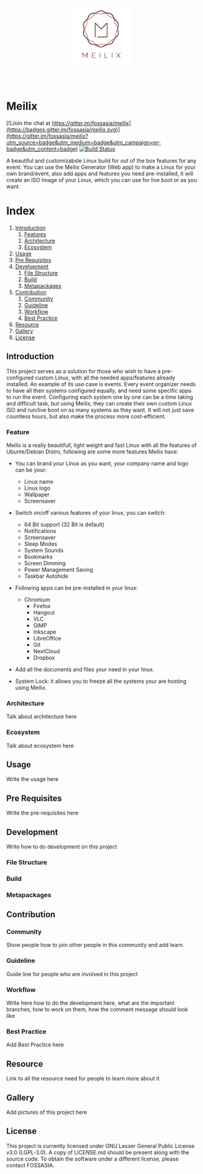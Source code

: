 
<p align="center">
    <img src="logo.png" width="160">
</p><br><br>

# Meilix

[![Join the chat at https://gitter.im/fossasia/meilix](https://badges.gitter.im/fossasia/meilix.svg)](https://gitter.im/fossasia/meilix?utm_source=badge&utm_medium=badge&utm_campaign=pr-badge&utm_content=badge) [![Build Status](https://travis-ci.org/fossasia/meilix.svg?branch=master)](https://travis-ci.org/fossasia/meilix)

 
A beautiful and customizabsle Linux build for out of the box features for any event. You can use the Meilix Generator (Web app) to make a Linux for your own brand/event, also add apps and features you need pre-installed, it will create an ISO Image of your Linux, which you can use for live boot or as you want. 

# Index

1. [Introduction](#introduction)
    1. [Features](#feature)
    2. [Architecture](#architecture)
    3. [Ecosystem](#ecosystem)
2. [Usage](#usage)
3. [Pre Requisites](#pre-requisites)
4. [Development](#development) 
    1. [File Structure](#file-structure)
    2. [Build](#build)
    3. [Metapackages](#metapackages)
5. [Contribution](#contribution)
    1. [Community](#community)
    2. [Guideline](#guideline) 
    3. [Workflow](#workflow)
    4. [Best Practice](#best-practice)
6. [Resource](#resource) 
7. [Gallery](#gallery)
8. [License](#license)

## Introduction

This project serves as a solution for those who wish to have a pre-configured custom Linux, with all the needed apps/features already installed. An example of its use case is events. Every event organizer needs to have all their systems configured equally, and need some specific apps to run the event. Configuring each system one by one can be a time taking and difficult task, but using Meilix, they can create their own custom Linux ISO and run/live boot on as many systems as they want. It will not just save countless hours, but also make the process more cost-efficient. 

### Feature

Meilix is a really beautifull, light weight and fast Linux with all the features of Ubunte/Debian Distro, following are some more features Meilix have:

- You can brand your Linux as you want, your company name and logo can be your:
    - Linux name
    - Linux logo
    - Wallpaper
    - Screensaver

- Switch on/off various features of your linux, you can switch: 
    - 64 Bit support (32 Bit is default)
    - Notifications
    - Screensaver
    - Sleep Modes 
    - System Sounds
    - Bookmarks
    - Screen Dimming
    - Power Management Saving 
    - Taskbar Autohide

- Following apps can be pre-installed in your linux: 
    - Chromium
	  - Firefox
	  - Hangout
	  - VLC
	  - GIMP
	  - Inkscape
	  - LibreOffice
	  - Git
	  - NextCloud
	  - Dropbox

- Add all the documents and files your need in your linux.
- System Lock: it allows you to freeze all the systems your are hosting using Meilix. 


### Architecture

Talk about architecture here

### Ecosystem

Talk about ecosystem here

## Usage

Write the usage here

## Pre Requisites

Write the pre-requisites here

## Development 

Write how to do development on this project

### File Structure

### Build

### Metapackages

## Contribution


### Community 

Show people how to join other people in this community and add learn.

### Guideline

Guide line for people who are involved in this project 

### Workflow

Write here how to do the development here, what are the important branches, how to work on them, how the comment message should look like

### Best Practice 

Add Best Practice here

## Resource 

Link to all the resource need for people to learn more about it

## Gallery 

Add pictures of this project here

## License 

This project is currently licensed under GNU Lesser General Public License v3.0 (LGPL-3.0). A copy of LICENSE.md should be present along with the source code. To obtain the software under a different license, please contact FOSSASIA.
